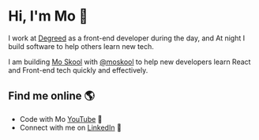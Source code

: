 # Hi, I'm Mo 👋

I work at [Degreed](http://degreed.com/) as a front-end developer during the day, and At night I build software to help others learn new tech. 

I am building [Mo Skool](https://moskool.com) with [@moskool](https://github.com/moskool) to help new developers learn React and Front-end tech quickly and effectively. 


## Find me online 🌎
- Code with Mo <a href="https://www.youtube.com/channel/UCWAPvsUtwlnbbHdxk_CX2yg?view_as=subscriber">YouTube</a> 🍿
- Connect with me on <a href="https://www.linkedin.com/in/mo-sharif/">LinkedIn</a> 💼

